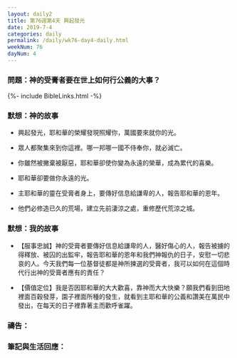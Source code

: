 ```yaml
---
layout: daily2
title: 第76週第4天 興起發光
date: 2019-7-4
categories: daily
permalink: /daily/wk76-day4-daily.html
weekNum: 76
dayNum: 4
---
```


### 問題：神的受膏者要在世上如何行公義的大事？

{%- include BibleLinks.html -%}

### 默想：神的故事
+ 興起發光，耶和華的榮耀發現照耀你，萬國要來就你的光。

+ 眾人都聚集來到你這裡。哪一邦哪一國不侍奉你，就必滅亡。

+ 你雖然被撇棄被厭惡，耶和華卻使你變為永遠的榮華，成為累代的喜樂。

+ 耶和華卻要做你永遠的光。

+ 主耶和華的靈在受膏者身上，要傳好信息給謙卑的人，報告耶和華的恩年。

+ 他們必修造已久的荒場，建立先前淒涼之處，重修歷代荒涼之城。


### 默想：我的故事
+ 【服事忠誠】神的受膏者要傳好信息給謙卑的人，醫好傷心的人，報告被擄的得釋放、被囚的出監牢，報告耶和華的恩年和我們神報仇的日子，安慰一切悲哀的人。今天我們每一位基督徒都是神所揀選的受膏者，我可以如何在這個時代行出神的受膏者應有的責任？

+ 【價值定位】我是否因耶和華的大大歡喜，靠神而大大快樂？願我們看到田地裡面百穀發芽，園子裡面所種的發生，就看到主耶和華的公義和讚美在萬民中發出，在每天的日子裡靠著主而歡呼雀躍。


### 禱告：

### 筆記與生活回應：

